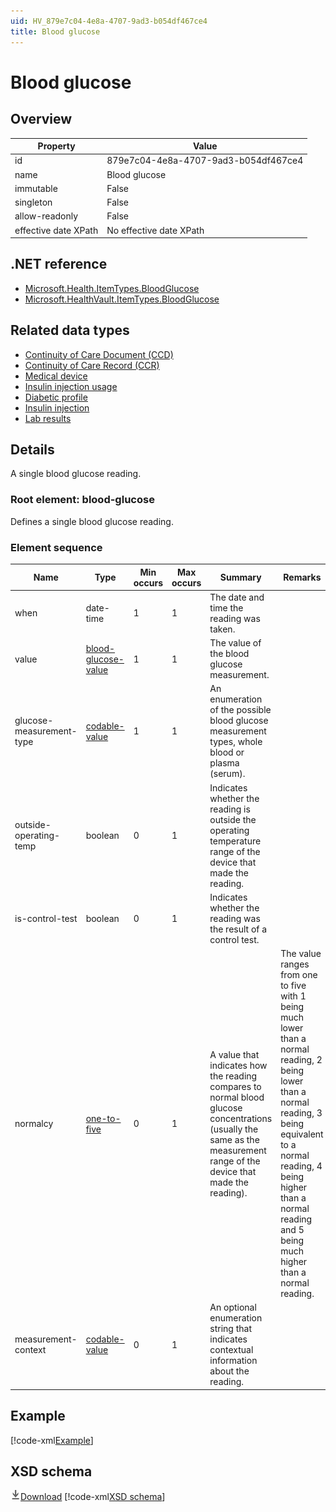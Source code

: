 ```yaml
---
uid: HV_879e7c04-4e8a-4707-9ad3-b054df467ce4
title: Blood glucose
---
```


# Blood glucose

## Overview

Property|Value
---|---
id|879e7c04-4e8a-4707-9ad3-b054df467ce4
name|Blood glucose
immutable|False
singleton|False
allow-readonly|False
effective date XPath|No effective date XPath

## .NET reference
- [Microsoft.Health.ItemTypes.BloodGlucose](https://docs.microsoft.com/dotnet/api/microsoft.health.itemtypes.bloodglucose)
- [Microsoft.HealthVault.ItemTypes.BloodGlucose](https://docs.microsoft.com/dotnet/api/microsoft.healthvault.itemtypes.bloodglucose)

## Related data types

- [Continuity of Care Document (CCD)](xref:HV_9c48a2b8-952c-4f5a-935d-f3292326bf54)
- [Continuity of Care Record (CCR)](xref:HV_1e1ccbfc-a55d-4d91-8940-fa2fbf73c195)
- [Medical device](xref:HV_EF9CF8D5-6C0B-4292-997F-4047240BC7BE)
- [Insulin injection usage](xref:HV_184166BE-8ADB-4D9C-8162-C403040E31AD)
- [Diabetic profile](xref:HV_80CF4080-AD3F-4BB5-A0B5-907C22F73017)
- [Insulin injection](xref:HV_3B3C053B-B1FE-4E11-9E22-D4B480DE74E8)
- [Lab results](xref:HV_5800eab5-a8c2-482a-a4d6-f1db25ae08c3)

## Details
A single blood glucose reading.

<a name='blood-glucose'></a>

### Root element: blood-glucose

Defines a single blood glucose reading.

### Element sequence

Name|Type|Min occurs|Max occurs|Summary|Remarks|Preferred Vocabulary
---|---|---|---|---|---|---
when|date-time|1|1|The date and time the reading was taken.||
value|[blood-glucose-value](xref:HV_3e730686-781f-4616-aa0d-817bba8eb141#blood-glucose-value)|1|1|The value of the blood glucose measurement.||
glucose-measurement-type|[codable-value](xref:HV_3e730686-781f-4616-aa0d-817bba8eb141#codable-value)|1|1|An enumeration of the possible blood glucose measurement types, whole blood or plasma (serum).||[glucose-measurement-type](xref:HV_50173422-248c-4555-9da6-248d8981e261)
outside-operating-temp|boolean|0|1|Indicates whether the reading is outside the operating temperature range of the device that made the reading.||
is-control-test|boolean|0|1|Indicates whether the reading was the result of a control test.||
normalcy|[one-to-five](xref:HV_3e730686-781f-4616-aa0d-817bba8eb141#one-to-five)|0|1|A value that indicates how the reading compares to normal blood glucose concentrations (usually the same as the measurement range of the device that made the reading).|The value ranges from one to five with 1 being much lower than a normal reading, 2 being lower than a normal reading, 3 being equivalent to a normal reading, 4 being higher than a normal reading and 5 being much higher than a normal reading.|
measurement-context|[codable-value](xref:HV_3e730686-781f-4616-aa0d-817bba8eb141#codable-value)|0|1|An optional enumeration string that indicates contextual information about the reading.||[glucose-measurement-context](xref:HV_18eb66b4-d944-4aa7-be4d-3183b1e6f484)

## Example
[!code-xml[Example](sample-xml/879e7c04-4e8a-4707-9ad3-b054df467ce4.xml)]

## XSD schema
[![Download](/healthvault/images/download.png)Download](xsd/blood-glucose.xsd)
[!code-xml[XSD schema](xsd/blood-glucose.xsd)]
